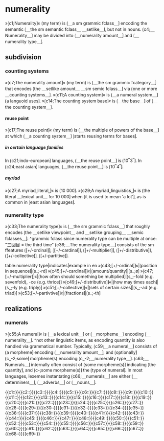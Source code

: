 # numerality

»⟮c1;Numerality⟯« (my term) is ⟮＿a sm grammic fclass＿⟯ encoding the semantic ⟮＿the sm semantic fclass＿ ＿setlike＿⟯, but not in nouns.
⟮c4;＿Numerality＿⟯ may be divided into  ⟮＿numerality amount＿⟯ and ⟮＿numerality type＿⟯.

## subdivision

### counting systems

»⟮c7;The numerality amount⟯« (my term) is ⟮＿the sm grammic fcategory＿⟯ that encodes ⟮the ＿setlike amount＿ ＿sm semic  fclass＿⟯ via ⟮one or more ＿counting systems＿⟯.
»⟮c11;A counting system⟯« is ⟮＿a numeral system＿⟯ ⟮a languoid uses⟯.
»⟮c14;The counting system base⟯« is ⟮＿the base＿⟯ of ⟮＿the counting system＿⟯.

#### reuse point

»⟮c17;The reuse point⟯« (my term) is ⟮＿the multiple of powers of the base＿⟯ at which ⟮＿a counting system＿⟯ ⟮starts reusing terms for bases⟯.

##### in certain language families

In ⟮c21;indo-european⟯ languages, ⟮＿the reuse point＿⟯ is ⟮10⎴3⎴⟯.
In ⟮c24;east asian⟯ languages, ⟮＿the reuse point＿⟯ is ⟮10⎴4⎴⟯.

##### myriad

»⟮c27;A myriad⎵literal⎵⟯« is ⟮10 000⟯.
»⟮c29;A myriad⎵linguistics⎵⟯« is ⟮the literal ＿lexical unit＿ for 10 000⟯ when ⟮it is used to mean 'a lot'⟯, as is common in ⟮east asian languages⟯.

### numerality type

»⟮c33;The numerality type⟯« is ⟮＿the sm grammic fclass＿⟯ that roughly encodes ⟮the ＿setlike viewpoint＿ and ＿setlike grouping＿ ＿semic fclasses＿⟯.
^grammic fclass since numerality type can be multiple at once: "三回目 = the third time"
⟮c36;＿The numerality type＿⟯ consists of the sm ffeatures ⟮[+/-ordinal]⟯, ⟮[+/-cardinal]⟯, ⟮[+/-multiplier]⟯, ⟮[+/-distributive]⟯, ⟮[+/-collective]⟯, ⟮[+/-partitive]⟯.


table:numerality type|indicates|example in en
»⟮c43;[+/-ordinal]⟯«|⟮position in sequence⟯|⟮s_;-rd⟯
»⟮c45;[+/-cardinal]⟯«|⟮amount/quantity⟯|⟮s_;ø⟯
»⟮c47;[+/-multiplier]⟯«|⟮how often should something be multiplied⟯|⟮s_;-fold (e.g. sevenfold), -ce (e.g. thrice)⟯
»⟮c49;[+/-distributive]⟯«|⟮how may times each⟯|⟮s_;-ly (e.g. triply)⟯
»⟮c51;[+/-collective]⟯«|⟮sets of certain sizes⟯|⟮s_;-ad (e.g. triad)⟯
»⟮c53;[+/-partivtive]⟯«|⟮fractions⟯|⟮s_;-th⟯

## realizations

### numerals

»⟮c55;A numeral⟯« is ⟮＿a lexical unit＿⟯ or ⟮＿morpheme＿⟯ encoding ⟮＿numerality＿⟯.
^not other linguistic items, as encoding quantity is also handled via grammatical number.
Typically, ⟮c59;＿a numeral＿⟯ consists of ⟮a morpheme⟯ encoding ⟮＿numerality amount＿⟯, and ⟮optionally⟯ ⟮c_-2;some⟯ morpheme(s) encoding ⟮c_-2;＿numerality type＿⟯.
⟮c63;＿Numerals＿⟯ internally often consist of ⟮some morpheme(s)⟯ indicating ⟮the quantity⟯, and ⟮c-;some morpheme(s)⟯ the ⟮type of numeral⟯.
In most languages, lexemes instantating ⟮c66;＿numerals＿⟯ are either ⟮＿determiners＿⟯, ⟮＿adverbs＿⟯ or ⟮＿nouns＿⟯.

<span class='cloze-dump'>{{c1::}}{{c2::}}{{c3::}}{{c4::}}{{c5::}}{{c6::}}{{c7::}}{{c8::}}{{c9::}}{{c10::}}{{c11::}}{{c12::}}{{c13::}}{{c14::}}{{c15::}}{{c16::}}{{c17::}}{{c18::}}{{c19::}}{{c20::}}{{c21::}}{{c22::}}{{c23::}}{{c24::}}{{c25::}}{{c26::}}{{c27::}}{{c28::}}{{c29::}}{{c30::}}{{c31::}}{{c32::}}{{c33::}}{{c34::}}{{c35::}}{{c36::}}{{c37::}}{{c38::}}{{c39::}}{{c40::}}{{c41::}}{{c42::}}{{c43::}}{{c44::}}{{c45::}}{{c46::}}{{c47::}}{{c48::}}{{c49::}}{{c50::}}{{c51::}}{{c52::}}{{c53::}}{{c54::}}{{c55::}}{{c56::}}{{c57::}}{{c58::}}{{c59::}}{{c60::}}{{c61::}}{{c62::}}{{c63::}}{{c64::}}{{c65::}}{{c66::}}{{c67::}}{{c68::}}{{c69::}}</span>